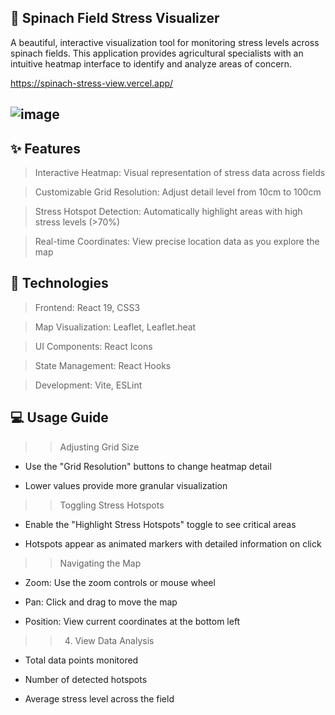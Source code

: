 ## 🌱 Spinach Field Stress Visualizer


A beautiful, interactive visualization tool for monitoring stress levels across spinach fields. This application provides agricultural specialists with an intuitive heatmap interface to identify and analyze areas of concern.

https://spinach-stress-view.vercel.app/


## ![image](https://github.com/user-attachments/assets/e6fe6b3c-9d98-4061-b0aa-cd5777200274)


## ✨ Features

> Interactive Heatmap: Visual representation of stress data across fields

> Customizable Grid Resolution: Adjust detail level from 10cm to 100cm

> Stress Hotspot Detection: Automatically highlight areas with high stress levels (>70%)

> Real-time Coordinates: View precise location data as you explore the map


## 🔧 Technologies

> Frontend: React 19, CSS3

> Map Visualization: Leaflet, Leaflet.heat

> UI Components: React Icons

> State Management: React Hooks

> Development: Vite, ESLint


## 💻 Usage Guide

>> Adjusting Grid Size

* Use the "Grid Resolution" buttons to change heatmap detail

* Lower values provide more granular visualization


>> Toggling Stress Hotspots

* Enable the "Highlight Stress Hotspots" toggle to see critical areas

* Hotspots appear as animated markers with detailed information on click


>> Navigating the Map

* Zoom: Use the zoom controls or mouse wheel

* Pan: Click and drag to move the map

* Position: View current coordinates at the bottom left


>> 4. View Data Analysis

* Total data points monitored

* Number of detected hotspots

* Average stress level across the field
